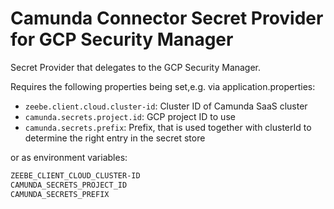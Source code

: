 # Camunda Connector Secret Provider for GCP Security Manager

Secret Provider that delegates to the GCP Security Manager.

Requires the following properties being set,e.g. via application.properties:

* `zeebe.client.cloud.cluster-id`: Cluster ID of Camunda SaaS cluster
* `camunda.secrets.project.id`: GCP project ID to use
* `camunda.secrets.prefix`: Prefix, that is used together with clusterId to determine the right entry in the secret store

or as environment variables:

```bash
ZEEBE_CLIENT_CLOUD_CLUSTER-ID
CAMUNDA_SECRETS_PROJECT_ID
CAMUNDA_SECRETS_PREFIX
```
